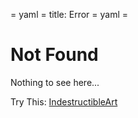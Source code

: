 = yaml =
title: Error
= yaml =

# Not Found

Nothing to see here...

Try This: <a href='/'>IndestructibleArt</a>